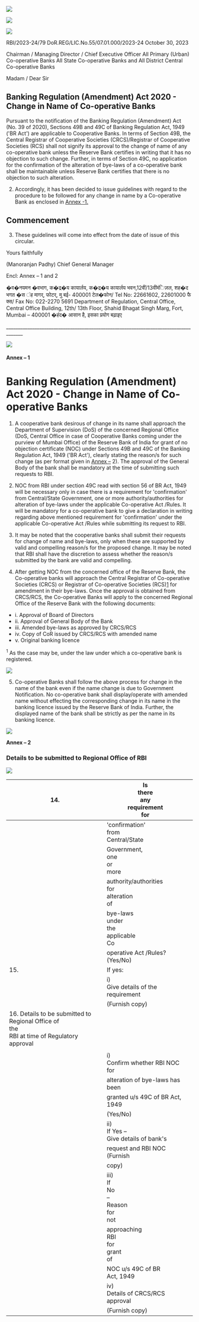 ![](_page_0_Picture_0.jpeg)

![](_page_0_Picture_1.jpeg)

![](_page_0_Picture_2.jpeg)

RBI/2023-24/79 DoR.REG/LIC.No.55/07.01.000/2023-24 October 30, 2023

Chairman / Managing Director / Chief Executive Officer All Primary (Urban) Co-operative Banks All State Co-operative Banks and All District Central Co-operative Banks

Madam / Dear Sir

## **Banking Regulation (Amendment) Act 2020 - Change in Name of Co-operative Banks**

Pursuant to the notification of the Banking Regulation (Amendment) Act (No. 39 of 2020), Sections 49B and 49C of Banking Regulation Act, 1949 ('BR Act') are applicable to Cooperative Banks. In terms of Section 49B, the Central Registrar of Cooperative Societies (CRCS)/Registrar of Cooperative Societies (RCS) shall not signify its approval to the change of name of any co-operative bank unless the Reserve Bank certifies in writing that it has no objection to such change. Further, in terms of Section 49C, no application for the confirmation of the alteration of bye-laws of a co-operative bank shall be maintainable unless Reserve Bank certifies that there is no objection to such alteration.

2. Accordingly, it has been decided to issue guidelines with regard to the procedure to be followed for any change in name by a Co-operative Bank as enclosed in [Annex -1.](#page-1-0)

## **Commencement**

3. These guidelines will come into effect from the date of issue of this circular.

Yours faithfully

(Manoranjan Padhy) Chief General Manager

Encl: Annex – 1 and 2

�व�नयमन �वभाग, क�द्र�य कायार्लय, क�द्र�य कायार्लय भवन,12वीं/13वींमंिज़ल, शह�द भगत �स ंह मागर्, फोटर्, मु बई- 400001 टेल�फोन/ Tel No: 22661602, 22601000 फै क्स/ Fax No: 022-2270 5691 Department of Regulation, Central Office, Central Office Building, 12th/ 13th Floor, Shahid Bhagat Singh Marg, Fort, Mumbai – 400001 �हंद� आसान है, इसका प्रयोग बढ़ाइए

\_\_\_\_\_\_\_\_\_\_\_\_\_\_\_\_\_\_\_\_\_\_\_\_\_\_\_\_\_\_\_\_\_\_\_\_\_\_\_\_\_\_\_\_\_\_\_\_\_\_\_\_\_\_\_\_\_\_\_\_\_\_\_\_\_\_\_\_\_\_\_\_\_\_\_\_\_\_\_\_\_\_\_\_\_

![](_page_1_Picture_0.jpeg)

#### **Annex – 1**

# <span id="page-1-0"></span>**Banking Regulation (Amendment) Act 2020 - Change in Name of Co-operative Banks**

1. A cooperative bank desirous of change in its name shall approach the Department of Supervision (DoS) of the concerned Regional Office (DoS, Central Office in case of Cooperative Banks coming under the purview of Mumbai Office) of the Reserve Bank of India for grant of no objection certificate (NOC) under Sections 49B and 49C of the Banking Regulation Act, 1949 ('BR Act'), clearly stating the reason/s for such change (as per format given in [Annex –](#page-3-0) 2). The approval of the General Body of the bank shall be mandatory at the time of submitting such requests to RBI.

2. NOC from RBI under section 49C read with section 56 of BR Act, 1949 will be necessary only in case there is a requirement for 'confirmation' from Central/State Government, one or more authority/authorities for alteration of bye-laws under the applicable Co-operative Act /Rules. It will be mandatory for a co-operative bank to give a declaration in writing regarding above mentioned requirement for 'confirmation' under the applicable Co-operative Act /Rules while submitting its request to RBI.

3. It may be noted that the cooperative banks shall submit their requests for change of name and bye-laws, only when these are supported by valid and compelling reason/s for the proposed change. It may be noted that RBI shall have the discretion to assess whether the reason/s submitted by the bank are valid and compelling.

4. After getting NOC from the concerned office of the Reserve Bank, the Co-operative banks will approach the Central Registrar of Co-operative Societies (CRCS) or Registrar of Co-operative Societies (RCS)[1](#page-1-1) for amendment in their bye-laws. Once the approval is obtained from CRCS/RCS, the Co-operative Banks will apply to the concerned Regional Office of the Reserve Bank with the following documents:

- i. Approval of Board of Directors
- ii. Approval of General Body of the Bank
- iii. Amended bye-laws as approved by CRCS/RCS
- iv. Copy of CoR issued by CRCS/RCS with amended name
- v. Original banking licence

<span id="page-1-1"></span> <sup>1</sup> As the case may be, under the law under which a co-operative bank is registered.

![](_page_2_Picture_0.jpeg)

5. Co-operative Banks shall follow the above process for change in the name of the bank even if the name change is due to Government Notification. No co-operative bank shall display/operate with amended name without effecting the corresponding change in its name in the banking licence issued by the Reserve Bank of India. Further, the displayed name of the bank shall be strictly as per the name in its banking licence.

![](_page_3_Picture_0.jpeg)

**Annex – 2**

### **Details to be submitted to Regional Office of RBI**

<span id="page-3-0"></span>

![](_page_4_Picture_0.jpeg)

| 14.                                                                                            | Is<br>there<br>any<br>requirement<br>for         |  |
|------------------------------------------------------------------------------------------------|--------------------------------------------------|--|
|                                                                                                | 'confirmation'<br>from<br>Central/State          |  |
|                                                                                                | Government,<br>one<br>or<br>more                 |  |
|                                                                                                | authority/authorities<br>for<br>alteration<br>of |  |
|                                                                                                | bye-laws<br>under<br>the<br>applicable<br>Co     |  |
|                                                                                                | operative Act /Rules? (Yes/No)                   |  |
| 15.                                                                                            | If yes:                                          |  |
|                                                                                                | i)<br>Give details of the requirement            |  |
|                                                                                                | (Furnish copy)                                   |  |
| 16. Details to be submitted to Regional Office of<br>the<br>RBI at time of Regulatory approval |                                                  |  |
|                                                                                                |                                                  |  |
|                                                                                                | i)<br>Confirm whether RBI NOC for                |  |
|                                                                                                | alteration of bye-laws has been                  |  |
|                                                                                                | granted u/s 49C of BR Act, 1949                  |  |
|                                                                                                | (Yes/No)                                         |  |
|                                                                                                | ii)<br>If Yes –<br>Give details of bank's        |  |
|                                                                                                | request and RBI NOC (Furnish                     |  |
|                                                                                                | copy)                                            |  |
|                                                                                                | iii)<br>If<br>No<br>–<br>Reason<br>for<br>not    |  |
|                                                                                                | approaching<br>RBI<br>for<br>grant<br>of         |  |
|                                                                                                | NOC u/s 49C of BR<br>Act, 1949                   |  |
|                                                                                                | iv)<br>Details of CRCS/RCS approval              |  |
|                                                                                                | (Furnish copy)                                   |  |